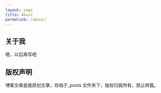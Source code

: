 ```yaml
---
layout: page
title: About
permalink: /about/
---
```


## 关于我

嗯，以后再写吧


## 版权声明

博客文章是我原创文章，存档于_posts 文件夹下，版权归我所有，禁止转载。

